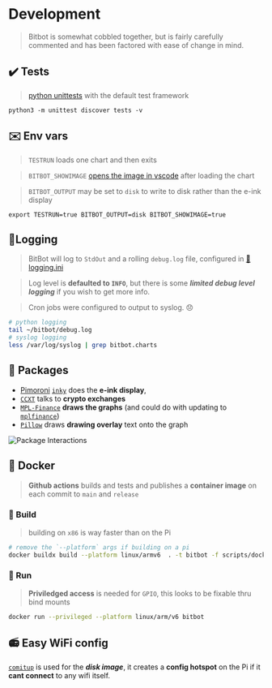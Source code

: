 # Development

> Bitbot is somewhat cobbled together, but is fairly carefully commented and has been factored with ease of change in mind.  

## ✔️ Tests 
> [python unittests](/tests) with the default test framework 
    
    python3 -m unittest discover tests -v

## ✉️ Env vars 
> `TESTRUN` loads one chart and then exits

> `BITBOT_SHOWIMAGE` [opens the image in vscode](/run.py) after loading the chart

> `BITBOT_OUTPUT` may be set to `disk` to write to disk rather than the e-ink display

    export TESTRUN=true BITBOT_OUTPUT=disk BITBOT_SHOWIMAGE=true

## 🌳Logging 
> BitBot will log to `StdOut` and a rolling `debug.log` file, configured in [📁logging.ini](/logging.ini)

> Log level is **defaulted to `INFO`**, but there is some ***limited debug level logging*** if you wish to get more info.

> Cron jobs were configured to output to syslog. 😞
```sh
# python logging
tail ~/bitbot/debug.log
# syslog logging
less /var/log/syslog | grep bitbot.charts
```

## 🎁 Packages 
 - [Pimoroni](pimoroni.com) [`inky`](https://github.com/pimoroni/inky) does the **e-ink display**, 
 - [`CCXT`](https://github.com/ccxt/ccxt) talks to **crypto exchanges**
 - [`MPL-Finance`](https://github.com/matplotlib/mpl-finance) **draws the graphs** (and could do with updating to [`mplfinance`](https://github.com/matplotlib/mplfinance))
 - [`Pillow`](https://github.com/python-pillow/Pillow) draws **drawing overlay** text onto the graph

![Package Interactions](http://www.plantuml.com/plantuml/svg/3Oon3KCX30NxFqMo0EvJ_LN0M7mhO11-LjOFrUckkDkHDsBqwwt6FQh4xgy7MFuXslcNckA94YwRfq4CYUUWEgseDIgACa4Zgvt6JcT5A_CtD_6qZbstM3ty0m00)

## 🐳 Docker 
> **Github actions** builds and tests and publishes a **container image** on each commit to `main` and `release`
### 🐳 Build 
> building on `x86` is way faster than on the Pi  
```sh
# remove the `--platform` args if building on a pi
docker buildx build --platform linux/armv6  . -t bitbot -f scripts/docker/dockerfile --progress string
```
### 🐳 Run
> **Priviledged access** is needed for `GPIO`, this looks to be fixable thru bind mounts  
```sh
docker run --privileged --platform linux/arm/v6 bitbot
```
## 📻 Easy WiFi config 
[`comitup`](https://github.com/davesteele/comitup) is used for the ***disk image***, it creates a **config hotspot** on the Pi if it **cant connect** to any wifi itself.